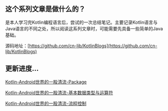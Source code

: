 ## 这个系列文章是做什么的？

是本人学习完Kotlin编程语言后，尝试的一次总结笔记。主要记录Kotlin语言与Java语言的不同之处，所以阅读这系列文章时，可能需要先具备一些简单的Java基础。


源码地址：[https://github.com/cn-ljb/KotlinBlogs](https://github.com/cn-ljb/KotlinBlogs)

## 更新进度...

[Kotlin-Android世界的一股清流-Package](http://blog.csdn.net/qq1026291832/article/details/73291525)

[Kotlin-Android世界的一股清流-基本数据类型与运算符](http://blog.csdn.net/qq1026291832/article/details/73326200)

[Kotlin-Android世界的一股清流-流程控制](http://blog.csdn.net/qq1026291832/article/details/73331528)